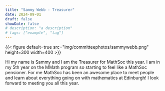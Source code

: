 ```yaml
---
title: "Sammy Webb - Treasurer"
date: 2024-09-01
draft: false
showDate: false
# description: "a description"
# tags: ["example", "tag"]
---
```

{{< figure default=true src="img/committeephotos/sammywebb.png" height=300 width=400 >}}

Hi my name is Sammy and I am the Treasurer for MathSoc this year. I am in my 5th year on the MMath program so starting to feel like a MathSoc pensioner. For me MathSoc has been an awesome place to meet people and learn about everything going on with mathematics at Edinburgh! I look forward to meeting you all this year.
